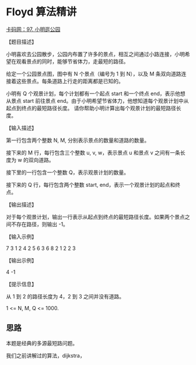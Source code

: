 
# Floyd 算法精讲

[卡码网：97. 小明逛公园](https://kamacoder.com/problempage.php?pid=1155)

【题目描述】

小明喜欢去公园散步，公园内布置了许多的景点，相互之间通过小路连接，小明希望在观看景点的同时，能够节省体力，走最短的路径。


给定一个公园景点图，图中有 N 个景点（编号为 1 到 N），以及 M 条双向道路连接着这些景点。每条道路上行走的距离都是已知的。


小明有 Q 个观景计划，每个计划都有一个起点 start 和一个终点 end，表示他想从景点 start 前往景点 end。由于小明希望节省体力，他想知道每个观景计划中从起点到终点的最短路径长度。 请你帮助小明计算出每个观景计划的最短路径长度。

【输入描述】

第一行包含两个整数 N, M, 分别表示景点的数量和道路的数量。

接下来的 M 行，每行包含三个整数 u, v, w，表示景点 u 和景点 v 之间有一条长度为 w 的双向道路。

接下里的一行包含一个整数 Q，表示观景计划的数量。

接下来的 Q 行，每行包含两个整数 start, end，表示一个观景计划的起点和终点。

【输出描述】

对于每个观景计划，输出一行表示从起点到终点的最短路径长度。如果两个景点之间不存在路径，则输出 -1。

【输入示例】

7 3
1 2 4
2 5 6
3 6 8
2
1 2
2 3

【输出示例】

4
-1

【提示信息】

从 1 到 2 的路径长度为 4，2 到 3 之间并没有道路。

1 <= N, M, Q <= 1000.

## 思路 

本题是经典的多源最短路问题。 

我们之前讲解过的算法，dijkstra，


